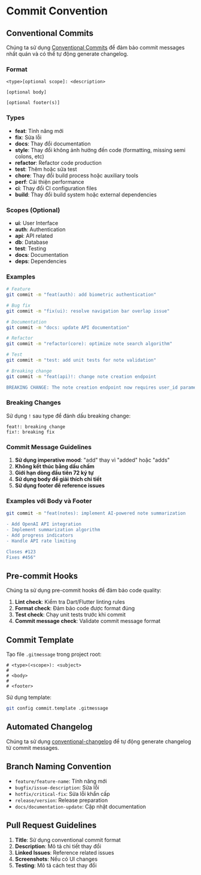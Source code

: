 # Commit Convention

## Conventional Commits

Chúng ta sử dụng [Conventional Commits](https://www.conventionalcommits.org/) để đảm bảo commit messages nhất quán và có thể tự động generate changelog.

### Format

```
<type>[optional scope]: <description>

[optional body]

[optional footer(s)]
```

### Types

- **feat**: Tính năng mới
- **fix**: Sửa lỗi
- **docs**: Thay đổi documentation
- **style**: Thay đổi không ảnh hưởng đến code (formatting, missing semi colons, etc)
- **refactor**: Refactor code production
- **test**: Thêm hoặc sửa test
- **chore**: Thay đổi build process hoặc auxiliary tools
- **perf**: Cải thiện performance
- **ci**: Thay đổi CI configuration files
- **build**: Thay đổi build system hoặc external dependencies

### Scopes (Optional)

- **ui**: User Interface
- **auth**: Authentication
- **api**: API related
- **db**: Database
- **test**: Testing
- **docs**: Documentation
- **deps**: Dependencies

### Examples

```bash
# Feature
git commit -m "feat(auth): add biometric authentication"

# Bug fix
git commit -m "fix(ui): resolve navigation bar overlap issue"

# Documentation
git commit -m "docs: update API documentation"

# Refactor
git commit -m "refactor(core): optimize note search algorithm"

# Test
git commit -m "test: add unit tests for note validation"

# Breaking change
git commit -m "feat(api)!: change note creation endpoint

BREAKING CHANGE: The note creation endpoint now requires user_id parameter"
```

### Breaking Changes

Sử dụng `!` sau type để đánh dấu breaking change:

```
feat!: breaking change
fix!: breaking fix
```

### Commit Message Guidelines

1. **Sử dụng imperative mood**: "add" thay vì "added" hoặc "adds"
2. **Không kết thúc bằng dấu chấm**
3. **Giới hạn dòng đầu tiên 72 ký tự**
4. **Sử dụng body để giải thích chi tiết**
5. **Sử dụng footer để reference issues**

### Examples với Body và Footer

```bash
git commit -m "feat(notes): implement AI-powered note summarization

- Add OpenAI API integration
- Implement summarization algorithm
- Add progress indicators
- Handle API rate limiting

Closes #123
Fixes #456"
```

## Pre-commit Hooks

Chúng ta sử dụng pre-commit hooks để đảm bảo code quality:

1. **Lint check**: Kiểm tra Dart/Flutter linting rules
2. **Format check**: Đảm bảo code được format đúng
3. **Test check**: Chạy unit tests trước khi commit
4. **Commit message check**: Validate commit message format

## Commit Template

Tạo file `.gitmessage` trong project root:

```
# <type>(<scope>): <subject>
#
# <body>
#
# <footer>
```

Sử dụng template:

```bash
git config commit.template .gitmessage
```

## Automated Changelog

Chúng ta sử dụng [conventional-changelog](https://github.com/conventional-changelog/conventional-changelog) để tự động generate changelog từ commit messages.

## Branch Naming Convention

- `feature/feature-name`: Tính năng mới
- `bugfix/issue-description`: Sửa lỗi
- `hotfix/critical-fix`: Sửa lỗi khẩn cấp
- `release/version`: Release preparation
- `docs/documentation-update`: Cập nhật documentation

## Pull Request Guidelines

1. **Title**: Sử dụng conventional commit format
2. **Description**: Mô tả chi tiết thay đổi
3. **Linked Issues**: Reference related issues
4. **Screenshots**: Nếu có UI changes
5. **Testing**: Mô tả cách test thay đổi
